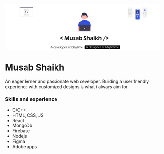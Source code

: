 <p align="center">
  <img src="banner1.png"/>
</p>

# Musab Shaikh

An eager lerner and passionate web developer. Building a user friendly experience with customized designs is what i always aim for.

### Skills and experience

* C/C++
* HTML, CSS, JS
* React
* MongoDb
* Firebase
* Nodejs
* Figma
* Adobe apps

<!--
**MusabShk/MusabShk** is a ✨ _special_ ✨ repository because its `README.md` (this file) appears on your GitHub profile.

Here are some ideas to get you started:

- 🔭 I’m currently working on ...
- 🌱 I’m currently learning ...
- 👯 I’m looking to collaborate on ...
- 🤔 I’m looking for help with ...
- 💬 Ask me about ...
- 📫 How to reach me: ...
- 😄 Pronouns: ...
- ⚡ Fun fact: ...
-->
